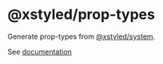 # @xstyled/prop-types

Generate prop-types from [@xstyled/system](https://www.smooth-code.com/open-source/xstyled/docs/system-props/).

See [documentation](https://www.smooth-code.com/open-source/xstyled/docs/prop-types/)
